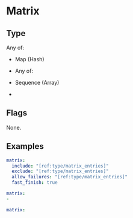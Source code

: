 # Matrix



## Type

Any of:

* Map (Hash)
* Any of:

* Sequence (Array)
* 

## Flags

None.


## Examples

```yaml
matrix:
  include: "[ref:type/matrix_entries]"
  exclude: "[ref:type/matrix_entries]"
  allow_failures: "[ref:type/matrix_entries]"
  fast_finish: true
```

```yaml
matrix:
-
```

```yaml
matrix:

```
